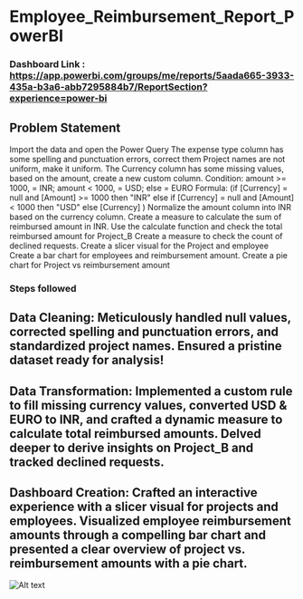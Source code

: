 # Employee_Reimbursement_Report_PowerBI

### Dashboard Link : https://app.powerbi.com/groups/me/reports/5aada665-3933-435a-b3a6-abb7295884b7/ReportSection?experience=power-bi

## Problem Statement

Import the data and open the Power Query
The expense type column has some spelling and punctuation errors, correct them
Project names are not uniform, make it uniform.
The Currency column has some missing values, based on the amount, create a new custom column.
Condition: amount >= 1000, = INR; amount < 1000, = USD; else = EURO
Formula: (if [Currency] = null and [Amount] >= 1000 then "INR" else if [Currency] = null and [Amount] < 1000 then "USD" else [Currency] )
Normalize the amount column into INR based on the currency column.
Create a measure to calculate the sum of reimbursed amount in INR.
Use the calculate function and check the total reimbursed amount for Project_B
Create a measure to check the count of declined requests.
Create a slicer visual for the Project and employee
Create a bar chart for employees and reimbursement amount.
Create a pie chart for Project vs reimbursement amount


### Steps followed 

## Data Cleaning: Meticulously handled null values, corrected spelling and punctuation errors, and standardized project names. Ensured a pristine dataset ready for analysis!

## Data Transformation: Implemented a custom rule to fill missing currency values, converted USD & EURO to INR, and crafted a dynamic measure to calculate total reimbursed amounts. Delved deeper to derive insights on Project_B and tracked declined requests.

## Dashboard Creation: Crafted an interactive experience with a slicer visual for projects and employees. Visualized employee reimbursement amounts through a compelling bar chart and presented a clear overview of project vs. reimbursement amounts with a pie chart.

![Alt text](Capture2.PNG)
